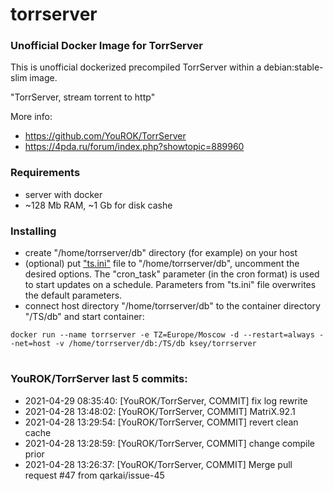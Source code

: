 # torrserver
### Unofficial Docker Image for TorrServer

This is unofficial dockerized precompiled TorrServer within a debian:stable-slim image.

"TorrServer, stream torrent to http"

More info:
- https://github.com/YouROK/TorrServer
- https://4pda.ru/forum/index.php?showtopic=889960

### Requirements

* server with docker
* ~128 Mb RAM, ~1 Gb for disk cashe 

### Installing

- сreate "/home/torrserver/db" directory (for example) on your host
- (optional) put ["ts.ini"](https://raw.githubusercontent.com/MrKsey/torrserver/master/ts.ini) file to "/home/torrserver/db", uncomment the desired options. The "cron_task" parameter (in the cron format) is used to start updates on a schedule. Parameters from "ts.ini" file overwrites the default parameters.
- connect host directory "/home/torrserver/db" to the container directory "/TS/db" and start container:
```
docker run --name torrserver -e TZ=Europe/Moscow -d --restart=always --net=host -v /home/torrserver/db:/TS/db ksey/torrserver
```

































































































































# #
### YouROK/TorrServer last 5 commits:
* 2021-04-29 08:35:40: [YouROK/TorrServer, COMMIT] fix log rewrite
* 2021-04-28 13:48:02: [YouROK/TorrServer, COMMIT] MatriX.92.1
* 2021-04-28 13:29:54: [YouROK/TorrServer, COMMIT] revert clean cache
* 2021-04-28 13:28:59: [YouROK/TorrServer, COMMIT] change compile prior
* 2021-04-28 13:26:37: [YouROK/TorrServer, COMMIT] Merge pull request #47 from qarkai/issue-45
